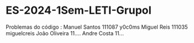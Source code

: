 # ES-2024-1Sem-LETI-GrupoI

Problemas do código : 
Manuel Santos 111087 y0c0ms
Miguel Reis 111035 miguelcreis
João Oliveira 11.... 
Andre Costa 11...
